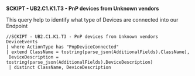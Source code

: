 **SCKIPT - UB2.C1.K1.T3 - PnP devices from Unknown vendors**

This query help to identify what type of Devices are connected into our Endpoint 
```
//SCKIPT - UB2.C1.K1.T3 - PnP devices from Unknown vendors
DeviceEvents
| where ActionType has "PnpDeviceConnected"
| extend ClassName = tostring(parse_json(AdditionalFields).ClassName),
 DeviceDescription = tostring(parse_json(AdditionalFields).DeviceDescription)
 | distinct ClassName, DeviceDescription
```
